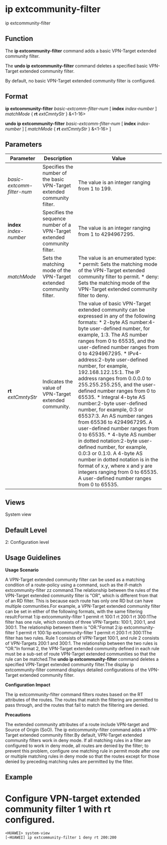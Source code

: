 ip extcommunity-filter
======================

ip extcommunity-filter

Function
--------



The **ip extcommunity-filter** command adds a basic VPN-Target extended community filter.

The **undo ip extcommunity-filter** command deletes a specified basic VPN-Target extended community filter.



By default, no basic VPN-Target extended community filter is configured.


Format
------

**ip extcommunity-filter** *basic-extcomm-filter-num* [ **index** *index-number* ] *matchMode* { **rt** *extCmntyStr* } &<1-16>

**undo ip extcommunity-filter** *basic-extcomm-filter-num* [ **index** *index-number* ] [ *matchMode* { **rt** *extCmntyStr* } &<1-16> ]


Parameters
----------

| Parameter | Description | Value |
| --- | --- | --- |
| *basic-extcomm-filter-num* | Specifies the number of the basic VPN-Target extended community filter. | The value is an integer ranging from 1 to 199. |
| **index** *index-number* | Specifies the sequence number of a VPN-Target extended community filter. | The value is an integer ranging from 1 to 4294967295. |
| *matchMode* | Sets the matching mode of the VPN-Target extended community filter. | The value is an enumerated type:   * permit: Sets the matching mode of the VPN-Target extended community filter to permit. * deny: Sets the matching mode of the VPN-Target extended community filter to deny. |
| **rt** *extCmntyStr* | Indicates the value of VPN-Target extended community. | The value of basic VPN-Target extended community can be expressed in any of the following formats:   * 2-byte AS number:4-byte user-defined number, for example, 1:3. The AS number ranges from 0 to 65535, and the user-defined number ranges from 0 to 4294967295. * IPv4-address:2-byte user-defined number, for example, 192.168.122.15:1. The IP address ranges from 0.0.0.0 to 255.255.255.255, and the user-defined number ranges from 0 to 65535. * Integral 4-byte AS number:2-byte user-defined number, for example, 0:3 or 65537:3. An AS number ranges from 65536 to 4294967295. A user-defined number ranges from 0 to 65535. * 4-byte AS number in dotted notation:2-byte user-defined number, for example, 0.0:3 or 0.1:0. A 4-byte AS number in dotted notation is in the format of x.y, where x and y are integers ranging from 0 to 65535. A user-defined number ranges from 0 to 65535. |



Views
-----

System view


Default Level
-------------

2: Configuration level


Usage Guidelines
----------------

**Usage Scenario**



A VPN-Target extended community filter can be used as a matching condition of a route-policy using a command, such as the if-match extcommunity-filter zz command.The relationship between the rules of the VPN-Target extended community filter is "OR", which is different from that of an RD filter. This is because each route has only one RD but can have multiple communities.For example, a VPN-Target extended community filter can be set in either of the following formats, with the same filtering result:Format 1:ip extcommunity-filter 1 permit rt 100:1 rt 200:1 rt 300:1The filter has one rule, which consists of three VPN-Targets: 100:1, 200:1, and 300:1. The relationship between them is "OR."Format 2:ip extcommunity-filter 1 permit rt 100:1ip extcommunity-filter 1 permit rt 200:1 rt 300:1The filter has two rules. Rule 1 consists of VPN-Target 100:1, and rule 2 consists of VPN-Targets 200:1 and 300:1. The relationship between the two rules is "OR."In format 2, the VPN-Target extended community defined in each rule must be a sub-set of route VPN-Target extended communities so that the rule can be matched.The **undo ip extcommunity-filter** command deletes a specified VPN-Target extended community filter.The display ip extcommunity-filter command displays detailed configurations of the VPN-Target extended community filter.



**Configuration Impact**



The ip extcommunity-filter command filters routes based on the RT attributes of the routes. The routes that match the filtering are permitted to pass through, and the routes that fail to match the filtering are denied.



**Precautions**



The extended community attributes of a route include VPN-target and Source of Origin (SoO). The ip extcommunity-filter command adds a VPN-Target extended community filter.By default, VPN-Target extended community filters work in deny mode. If all matching rules in a filter are configured to work in deny mode, all routes are denied by the filter; to prevent this problem, configure one matching rule in permit mode after one or multiple matching rules in deny mode so that the routes except for those denied by preceding matching rules are permitted by the filter.




Example
-------

# Configure VPN-target extended community filter 1 with rt configured.
```
<HUAWEI> system-view
[~HUAWEI] ip extcommunity-filter 1 deny rt 200:200

```
